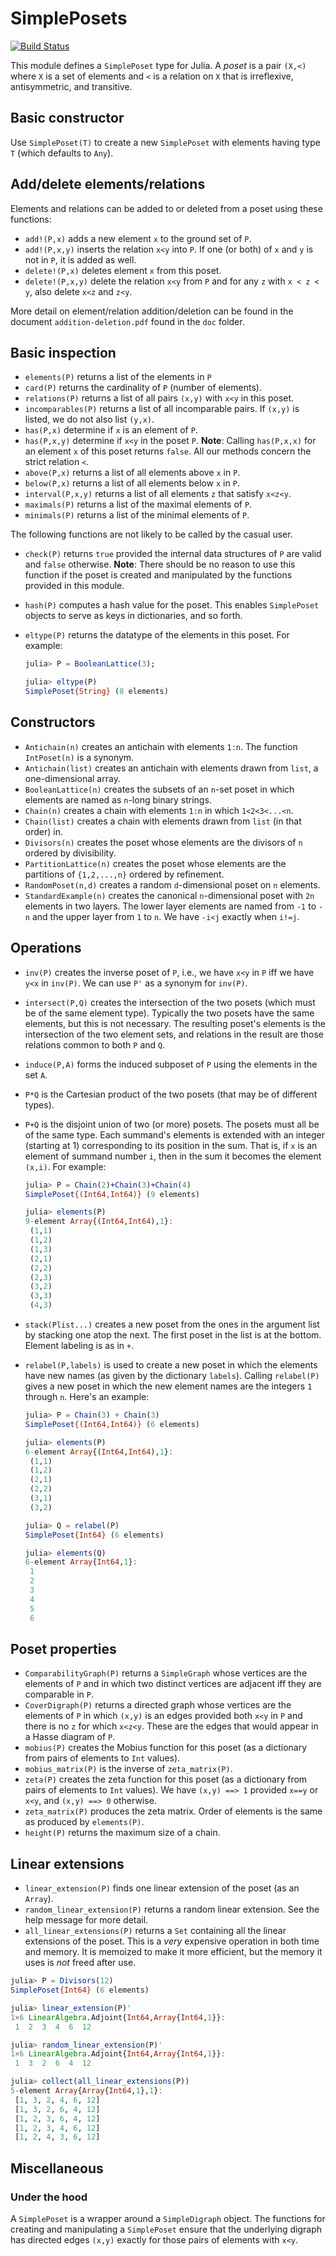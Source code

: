 # SimplePosets

[![Build Status](https://travis-ci.com/scheinerman/SimplePosets.jl.svg?branch=master)](https://travis-ci.com/scheinerman/SimplePosets.jl)




This module defines a `SimplePoset` type for Julia. A *poset* is a
pair `(X,<)` where `X` is a set of elements and `<` is a relation on
`X` that is irreflexive, antisymmetric, and transitive.


## Basic constructor

Use `SimplePoset(T)` to create a new `SimplePoset` with elements
having type `T` (which defaults to `Any`).


## Add/delete elements/relations

Elements and relations can be added to or deleted from a poset using
these functions:

* `add!(P,x)` adds a new element `x` to the ground set of `P`.
* `add!(P,x,y)` inserts the relation `x<y` into `P`. If one (or both)
  of `x` and `y` is not in `P`, it is added as well.
* `delete!(P,x)` deletes element `x` from this poset.
* `delete!(P,x,y)` delete the relation `x<y` from `P` and for any `z`
  with `x < z < y`, also delete `x<z` and `z<y`.

More detail on element/relation addition/deletion can be found in the
document `addition-deletion.pdf` found in the `doc` folder.

## Basic inspection

* `elements(P)` returns a list of the elements in `P`
* `card(P)` returns the cardinality of `P` (number of elements).
* `relations(P)` returns a list of all pairs `(x,y)` with `x<y` in
  this poset.
* `incomparables(P)` returns a list of all incomparable pairs. If
  `(x,y)` is listed, we do not also list `(y,x)`.
* `has(P,x)` determine if `x` is an element of `P`.
* `has(P,x,y)` determine if `x<y` in the poset `P`. **Note**: Calling
  `has(P,x,x)` for an element `x` of this poset returns `false`. All
  our methods concern the strict relation `<`.
* `above(P,x)` returns a list of all elements above `x` in `P`.
* `below(P,x)` returns a list of all elements below `x` in `P`.
* `interval(P,x,y)` returns a list of all elements `z` that satisfy
  `x<z<y`.
* `maximals(P)` returns a list of the maximal elements of `P`.
* `minimals(P)` returns a list of the minimal elements of `P`.


The following functions are not likely to be called by the casual user.

* `check(P)` returns `true` provided the internal data structures of
  `P` are valid and `false` otherwise. **Note**: There should be no
  reason to use this function if the poset is created and manipulated
  by the functions provided in this module.
* `hash(P)` computes a hash value for the poset. This enables `SimplePoset`
  objects to serve as keys in dictionaries, and so forth.
* `eltype(P)` returns the datatype of the elements in this poset. For example:

  ```julia
  julia> P = BooleanLattice(3);

  julia> eltype(P)
  SimplePoset{String} (8 elements)
  ```

## Constructors

* `Antichain(n)` creates an antichain with elements `1:n`. The
  function `IntPoset(n)` is a synonym.
* `Antichain(list)` creates an antichain with elements drawn from
  `list`, a one-dimensional array.
* `BooleanLattice(n)` creates the subsets of an `n`-set poset in which
  elements are named as `n`-long binary strings.
* `Chain(n)` creates a chain with elements `1:n` in which
  `1<2<3<...<n`.
* `Chain(list)` creates a chain with elements drawn from `list` (in that
  order) in.
* `Divisors(n)` creates the poset whose elements are the divisors of
  `n` ordered by divisibility.
* `PartitionLattice(n)` creates the poset whose elements are the partitions of
`{1,2,...,n}` ordered by refinement.
* `RandomPoset(n,d)` creates a random `d`-dimensional poset on `n`
  elements.
* `StandardExample(n)` creates the canonical `n`-dimensional poset
  with `2n` elements in two layers. The lower layer elements are named
  from `-1` to `-n` and the upper layer from `1` to `n`. We have
  `-i<j` exactly when `i!=j`.

## Operations

* `inv(P)` creates the inverse poset of `P`, i.e., we have `x<y` in
`P` iff we have `y<x` in `inv(P)`. We can use `P'` as a synonym for
`inv(P)`.
* `intersect(P,Q)` creates the intersection of the two posets (which
must be of the same element type). Typically the two posets have the
same elements, but this is not necessary. The resulting poset's
elements is the intersection of the two element sets, and relations
in the result are those relations common to both `P` and `Q`.
* `induce(P,A)` forms the induced subposet of `P` using the elements
in the set `A`.
* `P*Q` is the Cartesian product of the two posets (that may be of different types).
* `P+Q` is the disjoint union of two (or more) posets. The posets must
all be of the same type. Each summand's elements is extended with an
integer (starting at 1) corresponding to its position in the
sum. That is, if `x` is an element of summand number `i`, then in
the sum it becomes the element `(x,i)`. For example:

  ```julia
  julia> P = Chain(2)+Chain(3)+Chain(4)
  SimplePoset{(Int64,Int64)} (9 elements)

  julia> elements(P)
  9-element Array{(Int64,Int64),1}:
   (1,1)
   (1,2)
   (1,3)
   (2,1)
   (2,2)
   (2,3)
   (3,2)
   (3,3)
   (4,3)
  ```

* `stack(Plist...)` creates a new poset from the ones in the argument
  list by stacking one atop the next. The first poset in the list is
  at the bottom.  Element labeling
  is as in `+`.
* `relabel(P,labels)` is used to create a new poset in which the elements
   have new names (as given by the dictionary `labels`). Calling
   `relabel(P)` gives a new poset in which the new element names are
   the integers `1` through `n`. Here's an example:

   ```julia
   julia> P = Chain(3) + Chain(3)
   SimplePoset{(Int64,Int64)} (6 elements)

   julia> elements(P)
   6-element Array{(Int64,Int64),1}:
    (1,1)
    (1,2)
    (2,1)
    (2,2)
    (3,1)
    (3,2)

   julia> Q = relabel(P)
   SimplePoset{Int64} (6 elements)

   julia> elements(Q)
   6-element Array{Int64,1}:
    1
    2
    3
    4
    5
    6
   ```

## Poset properties

* `ComparabilityGraph(P)` returns a `SimpleGraph` whose vertices are
  the elements of `P` and in which two distinct vertices are adjacent
  iff they are comparable in `P`.
* `CoverDigraph(P)` returns a directed graph whose vertices are the
  elements of `P` in which `(x,y)` is an edges provided both `x<y` in `P`
  and there is no `z` for which `x<z<y`. These are the edges that would
  appear in a Hasse diagram of `P`.
* `mobius(P)` creates the Mobius function for this poset (as a
  dictionary from pairs of elements to `Int` values).
* `mobius_matrix(P)` is the inverse of `zeta_matrix(P)`.
* `zeta(P)` creates the zeta function for this poset (as a dictionary
  from pairs of elements to `Int` values). We have `(x,y) ==> 1`
  provided `x==y` or `x<y`, and `(x,y) ==> 0` otherwise.
* `zeta_matrix(P)` produces the zeta matrix. Order of elements is the
  same as produced by `elements(P)`.
* `height(P)` returns the maximum size of a chain.

## Linear extensions

+ `linear_extension(P)` finds one linear extension of the poset (as an
  `Array`).
+ `random_linear_extension(P)` returns a random linear extension. See the
   help message for more detail.
+ `all_linear_extensions(P)` returns a `Set` containing all the linear
  extensions of the poset. This is a *very* expensive operation in
  both time and memory. It is memoized to make it more efficient, but
  the memory it uses is *not* freed after use.

```julia
julia> P = Divisors(12)
SimplePoset{Int64} (6 elements)

julia> linear_extension(P)'
1×6 LinearAlgebra.Adjoint{Int64,Array{Int64,1}}:
 1  2  3  4  6  12

julia> random_linear_extension(P)'
1×6 LinearAlgebra.Adjoint{Int64,Array{Int64,1}}:
 1  3  2  6  4  12

julia> collect(all_linear_extensions(P))
5-element Array{Array{Int64,1},1}:
 [1, 3, 2, 4, 6, 12]
 [1, 3, 2, 6, 4, 12]
 [1, 2, 3, 6, 4, 12]
 [1, 2, 3, 4, 6, 12]
 [1, 2, 4, 3, 6, 12]
  ```

## Miscellaneous

### Under the hood ###

A `SimplePoset` is a wrapper around a `SimpleDigraph` object. The
functions for creating and manipulating a `SimplePoset` ensure that
the underlying digraph has directed edges `(x,y)` exactly for those
pairs of elements with `x<y`.
